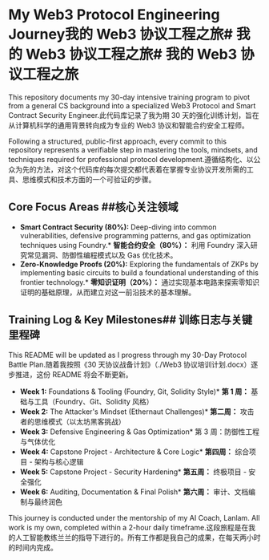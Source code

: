 # My Web3 Protocol Engineering Journey我的 Web3 协议工程之旅# 我的 Web3 协议工程之旅# 我的 Web3 协议工程之旅

This repository documents my 30-day intensive training program to pivot from a general CS background into a specialized Web3 Protocol and Smart Contract Security Engineer.此代码库记录了我为期 30 天的强化训练计划，旨在从计算机科学的通用背景转向成为专业的 Web3 协议和智能合约安全工程师。

Following a structured, public-first approach, every commit to this repository represents a verifiable step in mastering the tools, mindsets, and techniques required for professional protocol development.遵循结构化、以公众为先的方法，对这个代码库的每次提交都代表着在掌握专业协议开发所需的工具、思维模式和技术方面的一个可验证的步骤。

## Core Focus Areas   ##核心关注领域

* **Smart Contract Security (80%):** Deep-diving into common vulnerabilities, defensive programming patterns, and gas optimization techniques using Foundry.* **智能合约安全（80%）：** 利用 Foundry 深入研究常见漏洞、防御性编程模式以及 Gas 优化技术。
* **Zero-Knowledge Proofs (20%):** Exploring the fundamentals of ZKPs by implementing basic circuits to build a foundational understanding of this frontier technology.* **零知识证明（20%）：** 通过实现基本电路来探索零知识证明的基础原理，从而建立对这一前沿技术的基本理解。

## Training Log & Key Milestones## 训练日志与关键里程碑

This README will be updated as I progress through my 30-Day Protocol Battle Plan.随着我按照《30 天协议战备计划》（./Web3 协议培训计划.docx）逐步推进，这份 README 将会不断更新。

* **Week 1:** Foundations & Tooling (Foundry, Git, Solidity Style)* **第 1 周：** 基础与工具（Foundry、Git、Solidity 风格）
* **Week 2:** The Attacker's Mindset (Ethernaut Challenges)* **第二周：** 攻击者的思维模式（以太坊黑客挑战）
* **Week 3:** Defensive Engineering & Gas Optimization* 第 3 周：防御性工程与气体优化
* **Week 4:** Capstone Project - Architecture & Core Logic* **第四周：** 综合项目 - 架构与核心逻辑
* **Week 5:** Capstone Project - Security Hardening* **第五周：** 终极项目 - 安全强化
* **Week 6:** Auditing, Documentation & Final Polish* **第六周：** 审计、文档编制与最终润色

This journey is conducted under the mentorship of my AI Coach, Lanlam. All work is my own, completed within a 2-hour daily timeframe.这段旅程是在我的人工智能教练兰兰的指导下进行的。所有工作都是我自己的成果，在每天两小时的时间内完成。
